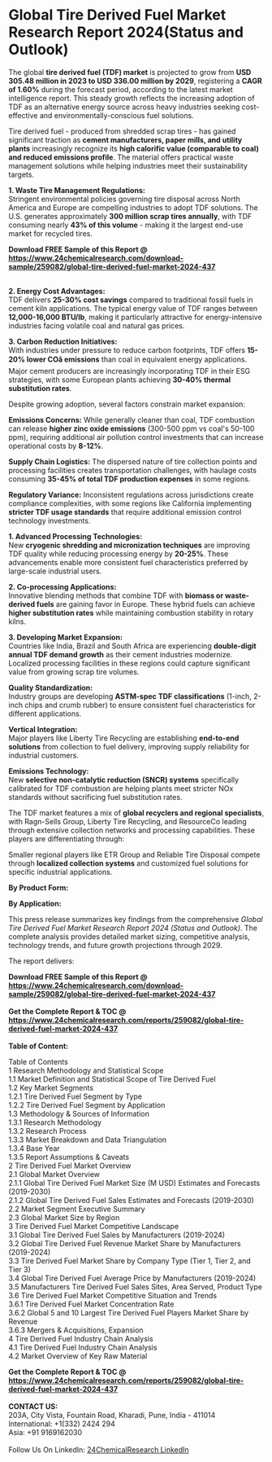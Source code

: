 <h1>Global Tire Derived Fuel Market Research Report 2024(Status and Outlook)</h1><p>The global <strong>tire derived fuel (TDF) market</strong> is projected to grow from <strong>USD 305.48 million in 2023 to USD 336.00 million by 2029</strong>, registering a <strong>CAGR of 1.60%</strong> during the forecast period, according to the latest market intelligence report. This steady growth reflects the increasing adoption of TDF as an alternative energy source across heavy industries seeking cost-effective and environmentally-conscious fuel solutions.</p><p>Tire derived fuel - produced from shredded scrap tires - has gained significant traction as <strong>cement manufacturers, paper mills, and utility plants</strong> increasingly recognize its <strong>high calorific value (comparable to coal) and reduced emissions profile</strong>. The material offers practical waste management solutions while helping industries meet their sustainability targets.</p><p><strong>1. Waste Tire Management Regulations:</strong><br>
Stringent environmental policies governing tire disposal across North America and Europe are compelling industries to adopt TDF solutions. The U.S. generates approximately <strong>300 million scrap tires annually</strong>, with TDF consuming nearly <strong>43% of this volume</strong> - making it the largest end-use market for recycled tires.</p><div><b>Download FREE Sample of this Report @ 
            <a href="https://www.24chemicalresearch.com/download-sample/259082/global-tire-derived-fuel-market-2024-437">
            https://www.24chemicalresearch.com/download-sample/259082/global-tire-derived-fuel-market-2024-437</a></b></div><br><p><strong>2. Energy Cost Advantages:</strong><br>
TDF delivers <strong>25-30% cost savings</strong> compared to traditional fossil fuels in cement kiln applications. The typical energy value of TDF ranges between <strong>12,000-16,000 BTU/lb</strong>, making it particularly attractive for energy-intensive industries facing volatile coal and natural gas prices.</p><p><strong>3. Carbon Reduction Initiatives:</strong><br>
With industries under pressure to reduce carbon footprints, TDF offers <strong>15-20% lower COâ emissions</strong> than coal in equivalent energy applications. Major cement producers are increasingly incorporating TDF in their ESG strategies, with some European plants achieving <strong>30-40% thermal substitution rates</strong>.</p><p>Despite growing adoption, several factors constrain market expansion:</p><p><strong>Emissions Concerns:</strong> While generally cleaner than coal, TDF combustion can release <strong>higher zinc oxide emissions</strong> (300-500 ppm vs coal's 50-100 ppm), requiring additional air pollution control investments that can increase operational costs by <strong>8-12%</strong>.</p><p><strong>Supply Chain Logistics:</strong> The dispersed nature of tire collection points and processing facilities creates transportation challenges, with haulage costs consuming <strong>35-45% of total TDF production expenses</strong> in some regions.</p><p><strong>Regulatory Variance:</strong> Inconsistent regulations across jurisdictions create compliance complexities, with some regions like California implementing <strong>stricter TDF usage standards</strong> that require additional emission control technology investments.</p><p><strong>1. Advanced Processing Technologies:</strong><br>
New <strong>cryogenic shredding and micronization techniques</strong> are improving TDF quality while reducing processing energy by <strong>20-25%</strong>. These advancements enable more consistent fuel characteristics preferred by large-scale industrial users.</p><p><strong>2. Co-processing Applications:</strong><br>
Innovative blending methods that combine TDF with <strong>biomass or waste-derived fuels</strong> are gaining favor in Europe. These hybrid fuels can achieve <strong>higher substitution rates</strong> while maintaining combustion stability in rotary kilns.</p><p><strong>3. Developing Market Expansion:</strong><br>
Countries like India, Brazil and South Africa are experiencing <strong>double-digit annual TDF demand growth</strong> as their cement industries modernize. Localized processing facilities in these regions could capture significant value from growing scrap tire volumes.</p><p><strong>Quality Standardization:</strong><br>
	Industry groups are developing <strong>ASTM-spec TDF classifications</strong> (1-inch, 2-inch chips and crumb rubber) to ensure consistent fuel characteristics for different applications.</p><p><strong>Vertical Integration:</strong><br>
	Major players like Liberty Tire Recycling are establishing <strong>end-to-end solutions</strong> from collection to fuel delivery, improving supply reliability for industrial customers.</p><p><strong>Emissions Technology:</strong><br>
	New <strong>selective non-catalytic reduction (SNCR) systems</strong> specifically calibrated for TDF combustion are helping plants meet stricter NOx standards without sacrificing fuel substitution rates.</p><p>The TDF market features a mix of <strong>global recyclers and regional specialists</strong>, with Ragn-Sells Group, Liberty Tire Recycling, and ResourceCo leading through extensive collection networks and processing capabilities. These players are differentiating through:</p><p>Smaller regional players like ETR Group and Reliable Tire Disposal compete through <strong>localized collection systems</strong> and customized fuel solutions for specific industrial applications.</p><p><strong>By Product Form:</strong></p><p><strong>By Application:</strong></p><p>This press release summarizes key findings from the comprehensive <em>Global Tire Derived Fuel Market Research Report 2024 (Status and Outlook)</em>. The complete analysis provides detailed market sizing, competitive analysis, technology trends, and future growth projections through 2029.</p><p>The report delivers:</p><div><b>Download FREE Sample of this Report @ 
            <a href="https://www.24chemicalresearch.com/download-sample/259082/global-tire-derived-fuel-market-2024-437">
            https://www.24chemicalresearch.com/download-sample/259082/global-tire-derived-fuel-market-2024-437</a></b></div><br><div><b>Get the Complete Report & TOC @ 
            <a href="https://www.24chemicalresearch.com/reports/259082/global-tire-derived-fuel-market-2024-437">
            https://www.24chemicalresearch.com/reports/259082/global-tire-derived-fuel-market-2024-437</a></b></div><br>
            <b>Table of Content:</b><p>Table of Contents<br />
1 Research Methodology and Statistical Scope<br />
1.1 Market Definition and Statistical Scope of Tire Derived Fuel<br />
1.2 Key Market Segments<br />
1.2.1 Tire Derived Fuel Segment by Type<br />
1.2.2 Tire Derived Fuel Segment by Application<br />
1.3 Methodology & Sources of Information<br />
1.3.1 Research Methodology<br />
1.3.2 Research Process<br />
1.3.3 Market Breakdown and Data Triangulation<br />
1.3.4 Base Year<br />
1.3.5 Report Assumptions & Caveats<br />
2 Tire Derived Fuel Market Overview<br />
2.1 Global Market Overview<br />
2.1.1 Global Tire Derived Fuel Market Size (M USD) Estimates and Forecasts (2019-2030)<br />
2.1.2 Global Tire Derived Fuel Sales Estimates and Forecasts (2019-2030)<br />
2.2 Market Segment Executive Summary<br />
2.3 Global Market Size by Region<br />
3 Tire Derived Fuel Market Competitive Landscape<br />
3.1 Global Tire Derived Fuel Sales by Manufacturers (2019-2024)<br />
3.2 Global Tire Derived Fuel Revenue Market Share by Manufacturers (2019-2024)<br />
3.3 Tire Derived Fuel Market Share by Company Type (Tier 1, Tier 2, and Tier 3)<br />
3.4 Global Tire Derived Fuel Average Price by Manufacturers (2019-2024)<br />
3.5 Manufacturers Tire Derived Fuel Sales Sites, Area Served, Product Type<br />
3.6 Tire Derived Fuel Market Competitive Situation and Trends<br />
3.6.1 Tire Derived Fuel Market Concentration Rate<br />
3.6.2 Global 5 and 10 Largest Tire Derived Fuel Players Market Share by Revenue<br />
3.6.3 Mergers & Acquisitions, Expansion<br />
4 Tire Derived Fuel Industry Chain Analysis<br />
4.1 Tire Derived Fuel Industry Chain Analysis<br />
4.2 Market Overview of Key Raw Material</p><div><b>Get the Complete Report & TOC @ 
            <a href="https://www.24chemicalresearch.com/reports/259082/global-tire-derived-fuel-market-2024-437">
            https://www.24chemicalresearch.com/reports/259082/global-tire-derived-fuel-market-2024-437</a></b></div><br><b>CONTACT US:</b><br>
            203A, City Vista, Fountain Road, Kharadi, Pune, India - 411014<br>
            International: +1(332) 2424 294<br>
            Asia: +91 9169162030 <br><br>
            Follow Us On LinkedIn: <a href="https://www.linkedin.com/company/24chemicalresearch/">24ChemicalResearch LinkedIn</a>
